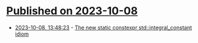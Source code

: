 # [Published on 2023-10-08](index.md)

* [2023-10-08, 13:48:23](https://lobste.rs/s/nlomez/new_static_constexpr_std_integral) - [The new static constexpr std::integral_constant idiom](https://www.foonathan.net/2023/08/static-constexpr-integral_constant/)
